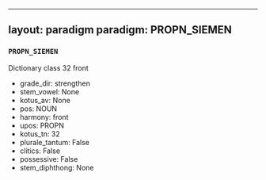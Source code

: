 
---
layout: paradigm
paradigm: PROPN_SIEMEN
---
### ` PROPN_SIEMEN `

Dictionary class 32 front
* grade_dir: strengthen
* stem_vowel: None
* kotus_av: None
* pos: NOUN
* harmony: front
* upos: PROPN
* kotus_tn: 32
* plurale_tantum: False
* clitics: False
* possessive: False
* stem_diphthong: None
